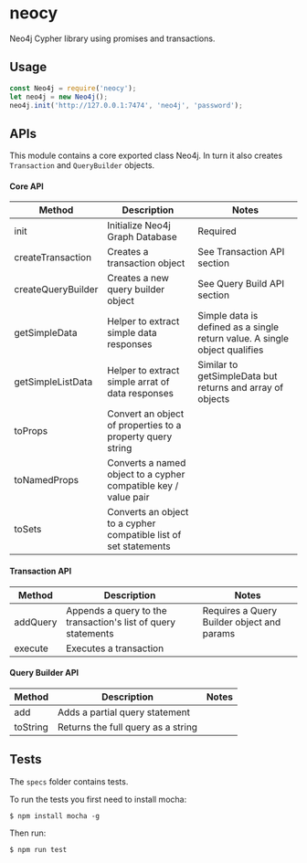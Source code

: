 # neocy
Neo4j Cypher library using promises and transactions.

## Usage
```javascript
const Neo4j = require('neocy');
let neo4j = new Neo4j();
neo4j.init('http://127.0.0.1:7474', 'neo4j', 'password');
```

## APIs
This module contains a core exported class Neo4j. In turn it also creates `Transaction` and `QueryBuilder` objects.

#### Core API

| Method | Description | Notes |
| --- | --- | --- |
| init | Initialize Neo4j Graph Database | Required |
| createTransaction | Creates a transaction object | See Transaction API section |
| createQueryBuilder | Creates a new query builder object | See Query Build API section |
| getSimpleData | Helper to extract simple data responses | Simple data is defined as a single return value.  A single object qualifies |
| getSimpleListData | Helper to extract simple arrat of data responses | Similar to getSimpleData but returns and array of objects |
| toProps | Convert an object of properties to a property query string | |
| toNamedProps | Converts a named object to a cypher compatible key / value pair | |
| toSets | Converts an object to a cypher compatible list of set statements | |

#### Transaction API
| Method | Description | Notes |
| --- | --- | --- |
| addQuery | Appends a query to the transaction's list of query statements | Requires a Query Builder object and params |
| execute | Executes a transaction ||

#### Query Builder API

| Method | Description | Notes |
| --- | --- | --- |
| add | Adds a partial query statement | |
| toString | Returns the full query as a string ||

## Tests

The `specs` folder contains tests.

To run the tests you first need to install mocha:

```shell
$ npm install mocha -g
```

Then run:

```shell
$ npm run test
```
